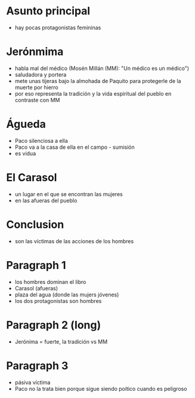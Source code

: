 # Asunto principal
- hay pocas protagonistas femininas


# Jerónmima
- habla mal del médico (Mosén Millán (MM): "Un médico es un médico")
- saludadora y portera
- mete unas tijeras bajo la almohada de Paquito para protegerle de la muerte por hierro
- por eso representa la tradición y la vida espiritual del pueblo en contraste con MM

# Águeda
- Paco silenciosa a ella
- Paco va a la casa de ella en el campo - sumisión
- es vidua


# El Carasol
- un lugar en el que se encontran las mujeres
- en las afueras del pueblo 

# Conclusion
- son las víctimas de las acciones de los hombres

# Paragraph 1
- los hombres dominan el libro
- Carasol (afueras)
- plaza del agua (donde las mujers jóvenes)
- los dos protagonistas son hombres

# Paragraph 2 (long)
- Jerónima = fuerte, la tradición vs MM

# Paragraph 3
- pásiva víctima
- Paco no la trata bien porque sigue siendo poítico cuando es peligroso
